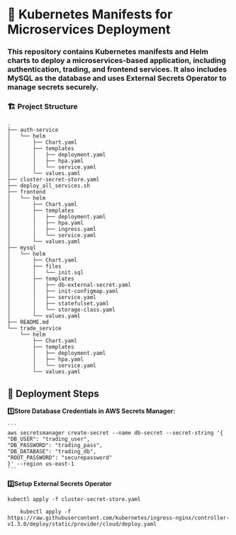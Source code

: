 # 📌 Kubernetes Manifests for Microservices Deployment

### This repository contains Kubernetes manifests and Helm charts to deploy a microservices-based application, including authentication, trading, and frontend services. It also includes MySQL as the database and uses External Secrets Operator to manage secrets securely.

### 🏗️ Project Structure

```
.
├── auth-service
│   └── helm
│       ├── Chart.yaml
│       ├── templates
│       │   ├── deployment.yaml
│       │   ├── hpa.yaml
│       │   └── service.yaml
│       └── values.yaml
├── cluster-secret-store.yaml
├── deploy_all_services.sh
├── frontend
│   └── helm
│       ├── Chart.yaml
│       ├── templates
│       │   ├── deployment.yaml
│       │   ├── hpa.yaml
│       │   ├── ingress.yaml
│       │   └── service.yaml
│       └── values.yaml
├── mysql
│   └── helm
│       ├── Chart.yaml
│       ├── files
│       │   └── init.sql
│       ├── templates
│       │   ├── db-external-secret.yaml
│       │   ├── init-configmap.yaml
│       │   ├── service.yaml
│       │   ├── statefulset.yaml
│       │   └── storage-class.yaml
│       └── values.yaml
├── README.md
└── trade_service
    └── helm
        ├── Chart.yaml
        ├── templates
        │   ├── deployment.yaml
        │   ├── hpa.yaml
        │   └── service.yaml
        └── values.yaml
```

## 🚀 Deployment Steps
**1️⃣Store Database Credentials in AWS Secrets Manager:**

    ```
    aws secretsmanager create-secret --name db-secret --secret-string '{
    "DB_USER": "trading_user",
    "DB_PASSWORD": "trading_pass",
    "DB_DATABASE": "trading_db",
    "ROOT_PASSWORD": "securepassword"
    }' --region us-east-1
    ```

**2️⃣Setup External Secrets Operator**
```
kubectl apply -f cluster-secret-store.yaml
```
```
    kubectl apply -f https://raw.githubusercontent.com/kubernetes/ingress-nginx/controller-v1.3.0/deploy/static/provider/cloud/deploy.yaml
```